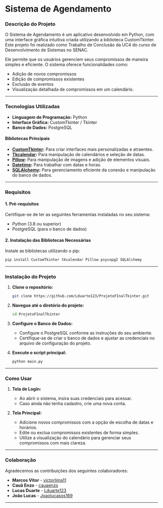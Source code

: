 # Sistema de Agendamento

### Descrição do Projeto

O Sistema de Agendamento é um aplicativo desenvolvido em Python, com uma interface gráfica intuitiva criada utilizando a biblioteca CustomTkinter. Este projeto foi realizado como Trabalho de Conclusão da UC4 do curso de Desenvolvimento de Sistemas no SENAC.

Ele permite que os usuários gerenciem seus compromissos de maneira simples e eficiente. O sistema oferece funcionalidades como:
- Adição de novos compromissos
- Edição de compromissos existentes
- Exclusão de eventos
- Visualização detalhada de compromissos em um calendário.

---

### Tecnologias Utilizadas

- **Linguagem de Programação:** Python
- **Interface Gráfica:** CustomTkinter / Tkinter
- **Banco de Dados:** PostgreSQL

#### Bibliotecas Principais
- **[CustomTkinter](https://github.com/TomSchimansky/CustomTkinter):** Para criar interfaces mais personalizadas e atraentes.
- **[Tkcalendar](https://github.com/j4321/tkcalendar):** Para manipulação de calendários e seleção de datas.
- **[Pillow](https://pillow.readthedocs.io):** Para manipulação de imagens e adição de elementos visuais.
- **[Datetime](https://docs.python.org/3/library/datetime.html):** Para trabalhar com datas e horas.
- **[SQLAlchemy](https://www.sqlalchemy.org):** Para gerenciamento eficiente da conexão e manipulação do banco de dados.

---

### Requisitos

#### 1. Pré-requisitos

Certifique-se de ter as seguintes ferramentas instaladas no seu sistema:
- Python (3.8 ou superior)
- PostgreSQL (para o banco de dados)

#### 2. Instalação das Bibliotecas Necessárias

Instale as bibliotecas utilizando o pip:
```bash
pip install CustomTkinter tkcalendar Pillow psycopg2 SQLAlchemy
```

---

### Instalação do Projeto

1. **Clone o repositório:**
   ```bash
   git clone https://github.com/Lduarte123/ProjetoFInalTkinter.git
   ```

2. **Navegue até o diretório do projeto:**
   ```bash
   cd ProjetoFInalTkinter
   ```

3. **Configure o Banco de Dados:**
   - Configure o PostgreSQL conforme as instruções do seu ambiente.
   - Certifique-se de criar o banco de dados e ajustar as credenciais no arquivo de configuração do projeto.

4. **Execute o script principal:**
   ```bash
   python main.py
   ```

---

### Como Usar

1. **Tela de Login:**
   - Ao abrir o sistema, insira suas credenciais para acessar.
   - Caso ainda não tenha cadastro, crie uma nova conta.

2. **Tela Principal:**
   - Adicione novos compromissos com a opção de escolha de datas e horários.
   - Edite ou exclua compromissos existentes de forma simples.
   - Utilize a visualização do calendário para gerenciar seus compromissos com mais clareza.

---

### Colaboração

Agradecemos as contribuições dos seguintes colaboradores:
- **Marcos Vitor** - [victorlima11](https://github.com/victorlima11)
- **Cauã Enzo** - [cauaenzo](https://github.com/cauaenzo)
- **Lucas Duarte** - [Lduarte123](https://github.com/Lduarte123/)
- **João Lucas** - [Joaolucasos169](https://github.com/Joaolucasos169)

---
